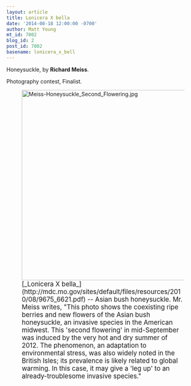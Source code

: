 ```yaml
---
layout: article
title: Lonicera X bella
date: '2014-08-18 12:00:00 -0700'
author: Matt Young
mt_id: 7002
blog_id: 2
post_id: 7002
basename: lonicera_x_bell
---
```

Honeysuckle, by **Richard Meiss**.

Photography contest, Finalist.

<figure>
<img src="{{ site.baseurl }}/uploads/2014/Meiss-Honeysuckle_Second_Flowering.jpg" alt="Meiss-Honeysuckle_Second_Flowering.jpg" width="600" height="496" />
<figcaption markdown="span">
<big>[_Lonicera X bella_](http://mdc.mo.gov/sites/default/files/resources/2010/08/9675_6621.pdf) -- Asian bush honeysuckle. Mr. Meiss writes, "This photo shows the coexisting ripe berries and new flowers of the Asian bush honeysuckle, an invasive species in the American midwest. This 'second flowering' in mid-September was induced by the very hot and dry summer of 2012.  The phenomenon, an adaptation to environmental stress, was also widely noted in the British Isles; its prevalence is likely related to global warming.  In this case, it may give a 'leg up' to an already-troublesome invasive species."</big>

</figcaption>
</figure>
